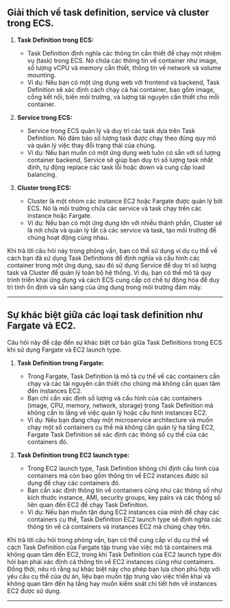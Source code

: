 ## Giải thích về task definition, service và cluster trong ECS.

1. **Task Definition trong ECS:**

   - Task Definition định nghĩa các thông tin cần thiết để chạy một nhiệm vụ (task) trong ECS. Nó chứa các thông tin về container như image, số lượng vCPU và memory cần thiết, thông tin về network và volume mounting.
   - Ví dụ: Nếu bạn có một ứng dụng web với frontend và backend, Task Definition sẽ xác định cách chạy cả hai container, bao gồm image, cổng kết nối, biến môi trường, và lượng tài nguyên cần thiết cho mỗi container.

2. **Service trong ECS:**

   - Service trong ECS quản lý và duy trì các task dựa trên Task Definition. Nó đảm bảo số lượng task được chạy theo đúng quy mô và quản lý việc thay đổi trạng thái của chúng.
   - Ví dụ: Nếu bạn muốn có một ứng dụng web luôn có sẵn với số lượng container backend, Service sẽ giúp bạn duy trì số lượng task nhất định, tự động replace các task lỗi hoặc down và cung cấp load balancing.

3. **Cluster trong ECS:**
   - Cluster là một nhóm các instance EC2 hoặc Fargate được quản lý bởi ECS. Nó là môi trường chứa các service và task chạy trên các instance hoặc Fargate.
   - Ví dụ: Nếu bạn có một ứng dụng lớn với nhiều thành phần, Cluster sẽ là nơi chứa và quản lý tất cả các service và task, tạo môi trường để chúng hoạt động cùng nhau.

Khi trả lời câu hỏi này trong phỏng vấn, bạn có thể sử dụng ví dụ cụ thể về cách bạn đã sử dụng Task Definitions để định nghĩa và cấu hình các container trong một ứng dụng, sau đó sử dụng Service để duy trì số lượng task và Cluster để quản lý toàn bộ hệ thống. Ví dụ, bạn có thể mô tả quy trình triển khai ứng dụng và cách ECS cung cấp cơ chế tự động hóa để duy trì tính ổn định và sẵn sàng của ứng dụng trong môi trường đám mây.

---

## Sự khác biệt giữa các loại task definition như Fargate và EC2.

Câu hỏi này đề cập đến sự khác biệt cơ bản giữa Task Definitions trong ECS khi sử dụng Fargate và EC2 launch type.

1. **Task Definition trong Fargate:**

   - Trong Fargate, Task Definition là mô tả cụ thể về các containers cần chạy và các tài nguyên cần thiết cho chúng mà không cần quan tâm đến instances EC2.
   - Bạn chỉ cần xác định số lượng và cấu hình của các containers (image, CPU, memory, network, storage) trong Task Definition mà không cần lo lắng về việc quản lý hoặc cấu hình instances EC2.
   - Ví dụ: Nếu bạn đang chạy một microservice architecture và muốn chạy một số containers cụ thể mà không cần quản lý hạ tầng EC2, Fargate Task Definition sẽ xác định các thông số cụ thể của các containers đó.

2. **Task Definition trong EC2 launch type:**
   - Trong EC2 launch type, Task Definition không chỉ định cấu hình của containers mà còn bao gồm thông tin về EC2 instances được sử dụng để chạy các containers đó.
   - Bạn cần xác định thông tin về containers cũng như các thông số như kích thước instance, AMI, security groups, key pairs và các thông số liên quan đến EC2 để chạy Task Definition.
   - Ví dụ: Nếu bạn muốn tận dụng EC2 instances của mình để chạy các containers cụ thể, Task Definition EC2 launch type sẽ định nghĩa các thông tin về cả containers và instances EC2 mà chúng chạy trên.

Khi trả lời câu hỏi trong phỏng vấn, bạn có thể cung cấp ví dụ cụ thể về cách Task Definition của Fargate tập trung vào việc mô tả containers mà không quan tâm đến EC2, trong khi Task Definition của EC2 launch type đòi hỏi bạn phải xác định cả thông tin về EC2 instances cũng như containers. Đồng thời, nêu rõ rằng sự khác biệt này cho phép bạn lựa chọn phù hợp với yêu cầu cụ thể của dự án, liệu bạn muốn tập trung vào việc triển khai và không quan tâm đến hạ tầng hay muốn kiểm soát chi tiết hơn về instances EC2 được sử dụng.

---
